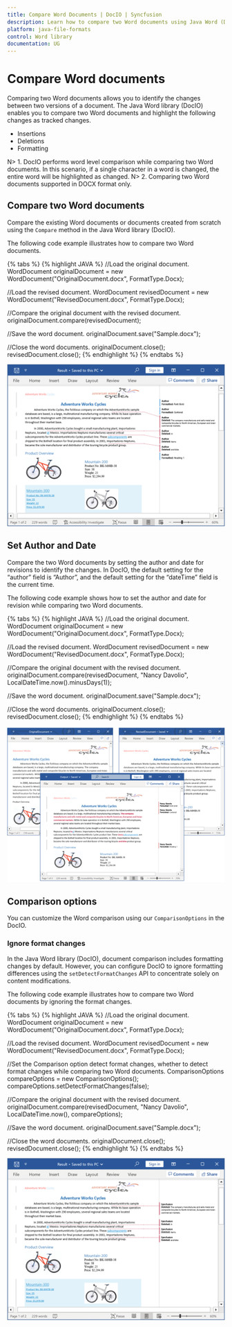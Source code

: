 ```yaml
---
title: Compare Word Documents | DocIO | Syncfusion
description: Learn how to compare two Word documents using Java Word (DocIO) library without Microsoft Word or interop dependencies.
platform: java-file-formats
control: Word library
documentation: UG
---
```

# Compare Word documents

Comparing two Word documents allows you to identify the changes between two versions of a document. The Java Word library (DocIO) enables you to compare two Word documents and highlight the following changes as tracked changes.

* Insertions
* Deletions
* Formatting

N> 1. DocIO performs word level comparison while comparing two Word documents. In this scenario, if a single character in a word is changed, the entire word will be highlighted as changed.
N> 2. Comparing two Word documents supported in DOCX format only.

## Compare two Word documents 

Compare the existing Word documents or documents created from scratch using the ``Compare`` method in the Java Word library (DocIO).

The following code example illustrates how to compare two Word documents.

{% tabs %}
{% highlight JAVA %}
//Load the original document.
WordDocument originalDocument = new WordDocument("OriginalDocument.docx", FormatType.Docx);

//Load the revised document.
WordDocument revisedDocument = new WordDocument("RevisedDocument.docx", FormatType.Docx);

//Compare the original document with the revised document.
originalDocument.compare(revisedDocument);

//Save the word document.
originalDocument.save("Sample.docx");

//Close the word documents.
originalDocument.close();
revisedDocument.close();
{% endhighlight %}
{% endtabs %}

![Compare Word documents in Java](../WorkingwithWordDocument_images/Compare-Word-documents-without-author.png)

## Set Author and Date 

Compare the two Word documents by setting the author and date for revisions to identify the changes. In DocIO, the default setting for the “author” field is “Author”, and the default setting for the “dateTime” field is the current time.

The following code example shows how to set the author and date for revision while comparing two Word documents.

{% tabs %}
{% highlight JAVA %}
//Load the original document.
WordDocument originalDocument = new WordDocument("OriginalDocument.docx", FormatType.Docx);

//Load the revised document.
WordDocument revisedDocument = new WordDocument("RevisedDocument.docx", FormatType.Docx);

//Compare the original document with the revised document.
originalDocument.compare(revisedDocument, "Nancy Davolio", LocalDateTime.now().minusDays(1));

//Save the word document.
originalDocument.save("Sample.docx");

//Close the word documents.
originalDocument.close();
revisedDocument.close();
{% endhighlight %}
{% endtabs %}

![Compare Word documents in Java](../WorkingwithWordDocument_images/Compare-Word-documents.png)

## Comparison options

You can customize the Word comparison using our ``ComparisonOptions`` in the DocIO.

### Ignore format changes

In the Java Word library (DocIO), document comparison includes formatting changes by default. However, you can configure DocIO to ignore formatting differences using the ``setDetectFormatChanges`` API to concentrate solely on content modifications.

The following code example illustrates how to compare two Word documents by ignoring the format changes.

{% tabs %}
{% highlight JAVA %}
//Load the original document.
WordDocument originalDocument = new WordDocument("OriginalDocument.docx", FormatType.Docx);

//Load the revised document.
WordDocument revisedDocument = new WordDocument("RevisedDocument.docx", FormatType.Docx);

//Set the Comparison option detect format changes, whether to detect format changes while comparing two Word documents.
ComparisonOptions compareOptions = new ComparisonOptions();
compareOptions.setDetectFormatChanges(false);

//Compare the original document with the revised document.
originalDocument.compare(revisedDocument, "Nancy Davolio", LocalDateTime.now(), compareOptions);

//Save the word document.
originalDocument.save("Sample.docx");

//Close the word documents.
originalDocument.close();
revisedDocument.close();
{% endhighlight %}
{% endtabs %}

![Compare Word documents by ignoring format changes](../WorkingwithWordDocument_images/Ignore-format-changes.png)
